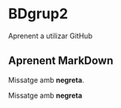 # BDgrup2
Aprenent a utilizar GitHub

## Aprenent MarkDown
Missatge amb **negreta**.

Missatge amb __negreta__
